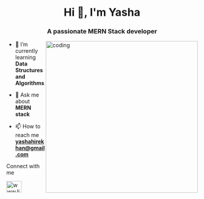 <h1 align="center">Hi 👋, I'm Yasha</h1>
<h3 align="center">A passionate MERN Stack developer</h3>
<img align="right" alt="coding" width="400" src="https://cdn.dribbble.com/users/1162077/screenshots/3848914/programmer.gif" />



- 🌱 I’m currently learning **Data Structures and Algorithms**


- 💬 Ask me about **MERN stack**

- 📫 How to reach me **yashahirekhan@gmail.com**

<p align="left">Connect with me</p>
<p align="left">
<a href="www.linkedin.com/in/yasha-hirekhan-16a543243" target="blank"><img align="center" src="https://raw.githubusercontent.com/rahuldkjain/github-profile-readme-generator/master/src/images/icons/Social/linked-in-alt.svg" alt="www.linkedin.com/in/yasha-hirekhan-16a543243" height="30" width="40" /></a> </p>
